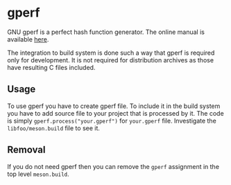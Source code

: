gperf
=====

GNU gperf is a perfect hash function generator. The online manual is available
[here](https://www.gnu.org/software/gperf/manual/gperf.html).

The integration to build system is done such a way that gperf is required only
for development. It is not required for distribution archives as those have
resulting C files included.


Usage
-----

To use gperf you have to create gperf file. To include it in the build system
you have to add source file to your project that is processed by it. The code is
simply `gperf.process("your.gperf")` for `your.gperf` file. Investigate the
`libfoo/meson.build` file to see it.


Removal
-------

If you do not need gperf then you can remove the `gperf` assignment in the top
level `meson.build`.
